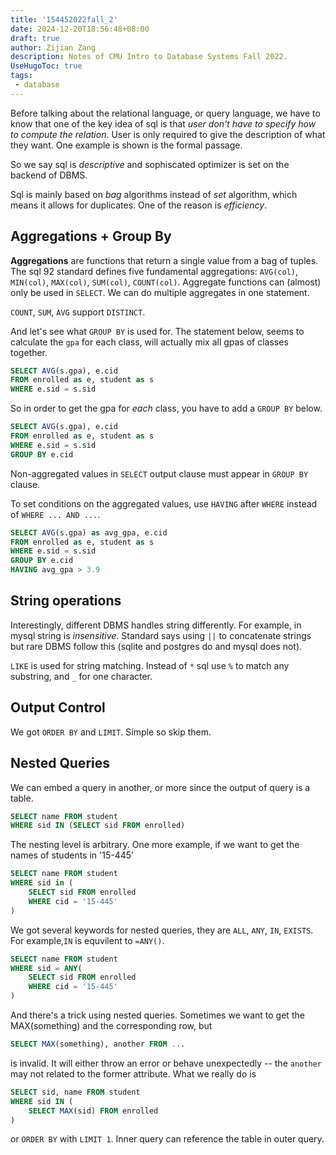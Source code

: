 ```yaml
---
title: '154452022fall_2'
date: 2024-12-20T18:56:48+08:00
draft: true
author: Zijian Zang
description: Notes of CMU Intro to Database Systems Fall 2022.
UseHugoToc: true
tags: 
 - database
---
```


Before talking about the relational language, or query language, we have to know that one of the key idea of sql is that *user don't have to specify how to compute the relation*. User is only required to give the description of what they want. One example is shown is the formal passage.

So we say sql is *descriptive* and sophiscated optimizer is set on the backend of DBMS.

Sql is mainly based on *bag* algorithms instead of *set* algorithm, which means it allows for duplicates. One of the reason is *efficiency*.

## Aggregations + Group By

**Aggregations** are functions that return a single value from a bag of tuples. The sql 92 standard defines five fundamental aggregations: `AVG(col)`, `MIN(col)`, `MAX(col)`, `SUM(col)`, `COUNT(col)`. Aggregate functions can (almost) only be used in `SELECT`. We can do multiple aggregates in one statement.

`COUNT`, `SUM`, `AVG` support `DISTINCT`.

And let's see what `GROUP BY` is used for. The statement below, seems to calculate the `gpa` for each class, will actually mix all gpas of classes together.

```sql
SELECT AVG(s.gpa), e.cid
FROM enrolled as e, student as s
WHERE e.sid = s.sid
```

So in order to get the gpa for *each* class, you have to add a `GROUP BY` below.

```sql
SELECT AVG(s.gpa), e.cid
FROM enrolled as e, student as s
WHERE e.sid = s.sid
GROUP BY e.cid
```

Non-aggregated values in `SELECT` output clause must appear in `GROUP BY` clause.

To set conditions on the aggregated values, use `HAVING` after `WHERE` instead of `WHERE ... AND ...`.

```sql
SELECT AVG(s.gpa) as avg_gpa, e.cid
FROM enrolled as e, student as s
WHERE e.sid = s.sid
GROUP BY e.cid
HAVING avg_gpa > 3.9
```

## String operations

Interestingly, different DBMS handles string differently. For example, in mysql string is *insensitive*. Standard says using `||` to concatenate strings but rare DBMS follow this (sqlite and postgres do and mysql does not).

`LIKE` is used for string matching. Instead of `*` sql use `%` to match any substring, and `_` for one character.

## Output Control

We got `ORDER BY` and `LIMIT`. Simple so skip them.

## Nested Queries

We can embed a query in another, or more since the output of query is a table.

```sql
SELECT name FROM student 
WHERE sid IN (SELECT sid FROM enrolled)
```

The nesting level is arbitrary. One more example, if we want to get the names of students in '15-445'

```sql
SELECT name FROM student
WHERE sid in (
    SELECT sid FROM enrolled
    WHERE cid = '15-445'
)
```

We got several keywords for nested queries, they are `ALL`, `ANY`, `IN`, `EXISTS`. For example,`IN` is equvilent to `=ANY()`.

```sql
SELECT name FROM student
WHERE sid = ANY(
    SELECT sid FROM enrolled
    WHERE cid = '15-445'
)
```

And there's a trick using nested queries. Sometimes we want to get the MAX(something) and the corresponding row, but

```sql
SELECT MAX(something), another FROM ...
```

is invalid. It will either throw an error or behave unexpectedly -- the `another` may not related to the former attribute. What we really do is

```sql
SELECT sid, name FROM student
WHERE sid IN (
    SELECT MAX(sid) FROM enrolled
)
```

or `ORDER BY` with `LIMIT 1`. Inner query can reference the table in outer query.

